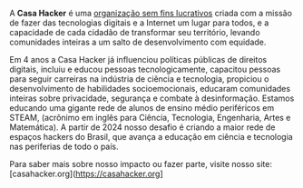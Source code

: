 A **Casa Hacker** é uma [organização sem fins lucrativos](https://www.casahacker.org/) criada com a missão de fazer das tecnologias digitais e a Internet um lugar para todos, e a capacidade de cada cidadão de transformar seu território, levando comunidades inteiras a um salto de desenvolvimento com equidade.

Em 4 anos a Casa Hacker já influenciou políticas públicas de direitos digitais, incluiu e educou pessoas tecnologicamente, capacitou pessoas para seguir carreiras na indústria de ciência e tecnologia, propiciou o desenvolvimento de habilidades socioemocionais, educaram comunidades inteiras sobre privacidade, segurança e combate à desinformação. Estamos educando uma gigante rede de alunos de ensino médio periféricos em STEAM, (acrônimo em inglês para Ciência, Tecnologia, Engenharia, Artes e Matemática). A partir de 2024 nosso desafio é criando a maior rede de espaços hackers do Brasil, que avança a educação em ciência e tecnologia nas periferias de todo o país.

Para saber mais sobre nosso impacto ou fazer parte, visite nosso site: [casahacker.org](https://casahacker.org]

